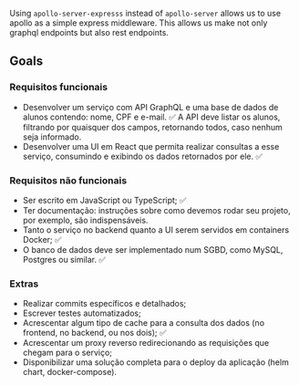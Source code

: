 Using `apollo-server-expresss` instead of `apollo-server` allows us to use apollo as a simple express middleware. This allows us make not only graphql endpoints but also rest endpoints.

## Goals

### Requisitos funcionais
- Desenvolver um serviço com API GraphQL e uma base de dados de alunos contendo: nome, CPF e e-mail. ✅
A API deve listar os alunos, filtrando por quaisquer dos campos, retornando todos, caso nenhum seja informado.
- Desenvolver uma UI em React que permita realizar consultas a esse serviço, consumindo e exibindo os dados retornados por ele. ✅

### Requisitos não funcionais
- Ser escrito em JavaScript ou TypeScript; ✅
- Ter documentação: instruções sobre como devemos rodar seu projeto, por exemplo, são indispensáveis.
- Tanto o serviço no backend quanto a UI serem servidos em containers Docker; ✅
- O banco de dados deve ser implementado num SGBD, como MySQL, Postgres ou similar. ✅

### Extras
- Realizar commits específicos e detalhados;
- Escrever testes automatizados;
- Acrescentar algum tipo de cache para a consulta dos dados (no frontend, no
backend, ou nos dois); ✅
- Acrescentar um proxy reverso redirecionando as requisições que chegam para
o serviço;
- Disponibilizar uma solução completa para o deploy da aplicação (helm chart,
docker-compose).